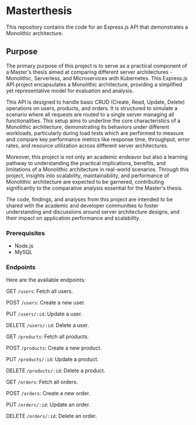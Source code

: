 # Masterthesis

This repository contains the code for an Express.js API that demonstrates a Monolithic architecture.

## Purpose

The primary purpose of this project is to serve as a practical component of a Master's thesis aimed at comparing different server architectures - Monolithic, Serverless, and Microservices with Kubernetes. This Express.js API project encapsulates a Monolithic architecture, providing a simplified yet representative model for evaluation and analysis.

This API is designed to handle basic CRUD (Create, Read, Update, Delete) operations on users, products, and orders. It is structured to simulate a scenario where all requests are routed to a single server managing all functionalities. This setup aims to underline the core characteristics of a Monolithic architecture, demonstrating its behaviors under different workloads, particularly during load tests which are performed to measure and compare key performance metrics like response time, throughput, error rates, and resource utilization across different server architectures.

Moreover, this project is not only an academic endeavor but also a learning pathway to understanding the practical implications, benefits, and limitations of a Monolithic architecture in real-world scenarios. Through this project, insights into scalability, maintainability, and performance of Monolithic architecture are expected to be garnered, contributing significantly to the comparative analysis essential for the Master's thesis.

The code, findings, and analyses from this project are intended to be shared with the academic and developer communities to foster understanding and discussions around server architecture designs, and their impact on application performance and scalability.

### Prerequisites

- Node.js
- MySQL

### Endpoints

Here are the available endpoints:

GET `/users`: Fetch all users.

POST `/users`: Create a new user.

PUT `/users/:id`: Update a user.

DELETE `/users/:id`: Delete a user.

GET `/products`: Fetch all products.

POST `/products`: Create a new product.

PUT `/products/:id`: Update a product.

DELETE `/products/:id`: Delete a product.

GET `/orders`: Fetch all orders.

POST `/orders`: Create a new order.

PUT `/orders/:id`: Update an order.

DELETE `/orders/:id`: Delete an order.
